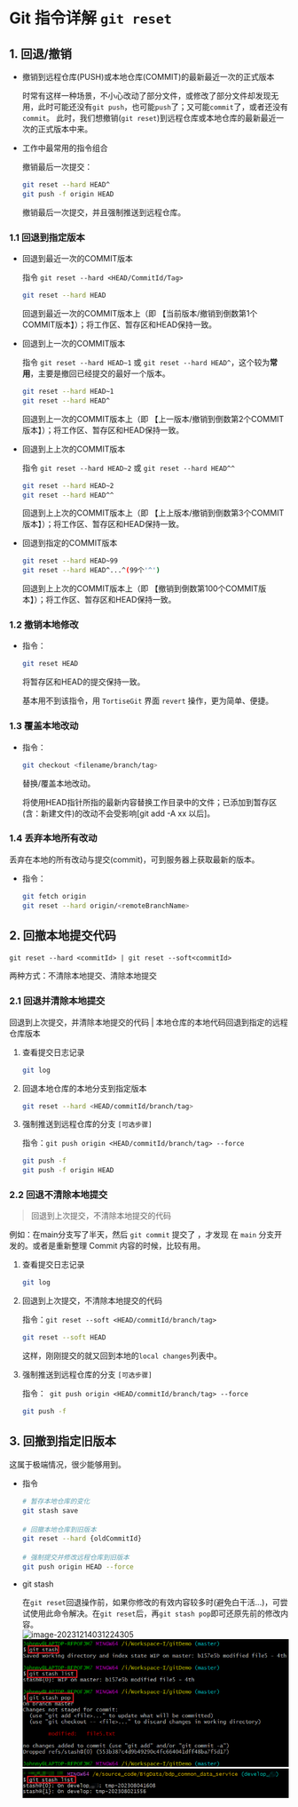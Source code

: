 # Git 指令详解 `git reset`

## 1. 回退/撤销

- 撤销到远程仓库(PUSH)或本地仓库(COMMIT)的最新最近一次的正式版本

  时常有这样一种场景，不小心改动了部分文件，或修改了部分文件却发现无用，此时可能还没有`git push`，也可能`push`了；又可能`commit`了，或者还没有`commit`。
  此时，我们想撤销(`git reset`)到远程仓库或本地仓库的最新最近一次的正式版本中来。
  
- 工作中最常用的指令组合

  撤销最后一次提交：

  ```bash
  git reset --hard HEAD^
  git push -f origin HEAD
  ```

  撤销最后一次提交，并且强制推送到远程仓库。

### 1.1 回退到指定版本

- 回退到最近一次的COMMIT版本

  指令 `git reset --hard <HEAD/CommitId/Tag>`

  ```bash
  git reset --hard HEAD
  ```

  回退到最近一次的COMMIT版本上（即 【当前版本/撤销到倒数第1个COMMIT版本】）；将工作区、暂存区和HEAD保持一致。

- 回退到上一次的COMMIT版本

  指令 `git reset --hard HEAD~1`  或 `git reset --hard HEAD^`，这个较为**常用**，主要是撤回已经提交的最好一个版本。

  ```bash
  git reset --hard HEAD~1
  git reset --hard HEAD^
  ```

  回退到上一次的COMMIT版本上（即 【上一版本/撤销到倒数第2个COMMIT版本】）；将工作区、暂存区和HEAD保持一致。

- 回退到上上次的COMMIT版本

  指令 `git reset --hard HEAD~2` 或 `git reset --hard HEAD^^`

  ```bash
  git reset --hard HEAD~2
  git reset --hard HEAD^^
  ```

  回退到上上次的COMMIT版本上（即 【上上版本/撤销到倒数第3个COMMIT版本】）；将工作区、暂存区和HEAD保持一致。

- 回退到指定的COMMIT版本

  ```bash
  git reset --hard HEAD~99
  git reset --hard HEAD^...^(99个'^')
  ```

  回退到上上次的COMMIT版本上（即 【撤销到倒数第100个COMMIT版本】）；将工作区、暂存区和HEAD保持一致。

### 1.2 撤销本地修改

- 指令：

  ```bash
  git reset HEAD
  ```

  将暂存区和HEAD的提交保持一致。

  基本用不到该指令，用 `TortiseGit` 界面 `revert` 操作，更为简单、便捷。

### 1.3 覆盖本地改动

- 指令：

  ```bash
  git checkout <filename/branch/tag>
  ```

  替换/覆盖本地改动。

  将使用HEAD指针所指的最新内容替换工作目录中的文件；已添加到暂存区(含：新建文件)的改动不会受影响[git add -A xx 以后]。

### 1.4 丢弃本地所有改动

丢弃在本地的所有改动与提交(commit)，可到服务器上获取最新的版本。

- 指令：

  ```bash
  git fetch origin
  git reset --hard origin/<remoteBranchName>
  ```



## 2. 回撤本地提交代码

`git reset --hard <commitId> | git reset --soft<commitId>`

两种方式：不清除本地提交、清除本地提交

### 2.1 回退并清除本地提交

回退到上次提交，并清除本地提交的代码 | 本地仓库的本地代码回退到指定的远程仓库版本

1. 查看提交日志记录

   ```bash
   git log
   ```

2. 回退本地仓库的本地分支到指定版本

   ```bash
   git reset --hard <HEAD/commitId/branch/tag>
   ```

3. 强制推送到远程仓库的分支 `[可选步骤]` 

   指令：`git push origin <HEAD/commitId/branch/tag> --force`

   ```bash
   git push -f
   git push -f origin HEAD
   ```

### 2.2 回退不清除本地提交

> 回退到上次提交，不清除本地提交的代码

例如：在main分支写了半天，然后 `git commit` 提交了 ，才发现 在 `main` 分支开发的。或者是重新整理 Commit 内容的时候，比较有用。


1. 查看提交日志记录

   ```bash
   git log
   ```

2. 回退到上次提交，不清除本地提交的代码

   指令：`git reset --soft <HEAD/commitId/branch/tag>`

   ```bash
   git reset --soft HEAD
   ```

   这样，刚刚提交的就又回到本地的`local changes`列表中。

3. 强制推送到远程仓库的分支 `[可选步骤]`

   指令：` git push origin <HEAD/commitId/branch/tag> --force`

   ```bash
   git push -f
   ```

   

## 3. 回撤到指定旧版本

这属于极端情况，很少能够用到。

- 指令

  ```bash
  # 暂存本地仓库的变化
  git stash save
  
  # 回撤本地仓库到旧版本
  git reset --hard {oldCommitId}
  
  # 强制提交并修改远程仓库到旧版本
  git push origin HEAD --force
  ```

- git stash

  在`git reset`回退操作前，如果你修改的有效内容较多时(避免白干活...)，可尝试使用此命令解决。在`git reset`后，再`git stash pop`即可还原先前的修改内容。  
  ![image-20231214031224305](images/image-20231214031224305.png)  
  ![image-20231214031237162](images/image-20231214031237162.png)  
  ![image-20231214031303000](images/image-20231214031303000.png)

  
